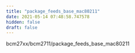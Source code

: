 ```yaml
---
title: "package_feeds_base_mac80211"
date: 2021-05-14 07:48:58.747578
hidden: false
draft: false
---
```


bcm27xx/bcm2711/package_feeds_base_mac80211

